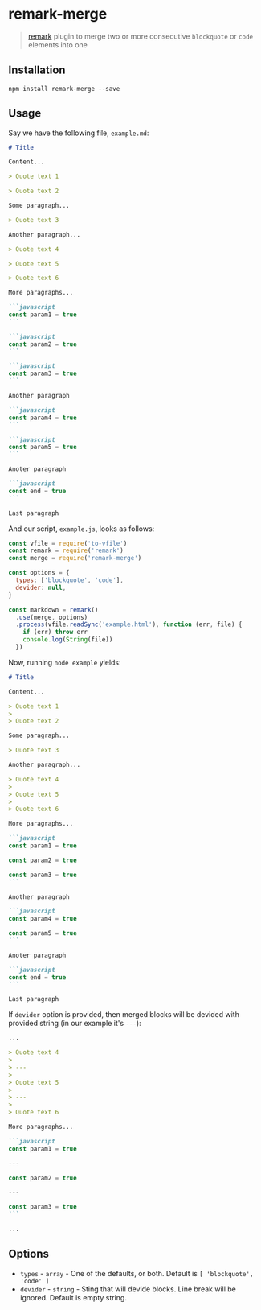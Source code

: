# remark-merge

> [remark](https://github.com/remarkjs/remark) plugin to merge two or more consecutive `blockquote` or `code` elements into one

## Installation

```
npm install remark-merge --save
```

## Usage

Say we have the following file, `example.md`:

````markdown
# Title

Content...

> Quote text 1

> Quote text 2

Some paragraph...

> Quote text 3

Another paragraph...

> Quote text 4

> Quote text 5

> Quote text 6

More paragraphs...

```javascript
const param1 = true
```

```javascript
const param2 = true
```

```javascript
const param3 = true
```

Another paragraph

```javascript
const param4 = true
```

```javascript
const param5 = true
```

Anoter paragraph

```javascript
const end = true
```

Last paragraph
````

And our script, `example.js`, looks as follows:

```javascript
const vfile = require('to-vfile')
const remark = require('remark')
const merge = require('remark-merge')

const options = {
  types: ['blockquote', 'code'],
  devider: null,
}

const markdown = remark()
  .use(merge, options)
  .process(vfile.readSync('example.html'), function (err, file) {
    if (err) throw err
    console.log(String(file))
  })
```

Now, running `node example` yields:

````markdown
# Title

Content...

> Quote text 1
>
> Quote text 2

Some paragraph...

> Quote text 3

Another paragraph...

> Quote text 4
>
> Quote text 5
>
> Quote text 6

More paragraphs...

```javascript
const param1 = true

const param2 = true

const param3 = true
```

Another paragraph

```javascript
const param4 = true

const param5 = true
```

Anoter paragraph

```javascript
const end = true
```

Last paragraph
````

If `devider` option is provided, then merged blocks will be devided with provided string (in our example it's `---`):

````markdown
...

> Quote text 4
>
> ---
>
> Quote text 5
>
> ---
>
> Quote text 6

More paragraphs...

```javascript
const param1 = true

---

const param2 = true

---

const param3 = true
```

...
````

## Options

- `types` - `array` - One of the defaults, or both. Default is `[ 'blockquote', 'code' ]`
- `devider` - `string` - Sting that will devide blocks. Line break will be ignored. Default is empty string.
